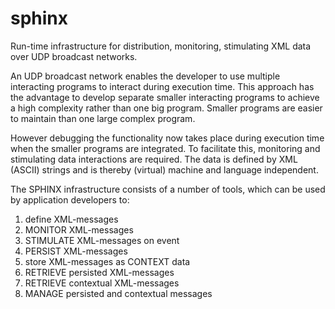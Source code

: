 sphinx
======

Run-time infrastructure for distribution, monitoring, stimulating XML data over UDP broadcast networks.

An UDP broadcast network enables the developer to use multiple interacting programs to interact during execution time. This approach has the advantage to develop separate smaller interacting programs to achieve a high complexity rather than one big program. Smaller programs are easier to maintain than one large complex program.

However debugging the functionality now takes place during execution time when the smaller programs are integrated. To facilitate this, monitoring and stimulating data interactions are required. The data is defined by XML (ASCII) strings and is thereby (virtual) machine and language independent. 

The SPHINX infrastructure consists of a number of tools, which can be used by application developers to:
1) define XML-messages
2) MONITOR XML-messages
3) STIMULATE XML-messages on event
4) PERSIST XML-messages
5) store XML-messages as CONTEXT data
6) RETRIEVE persisted XML-messages
7) RETRIEVE contextual XML-messages
8) MANAGE persisted and contextual messages

